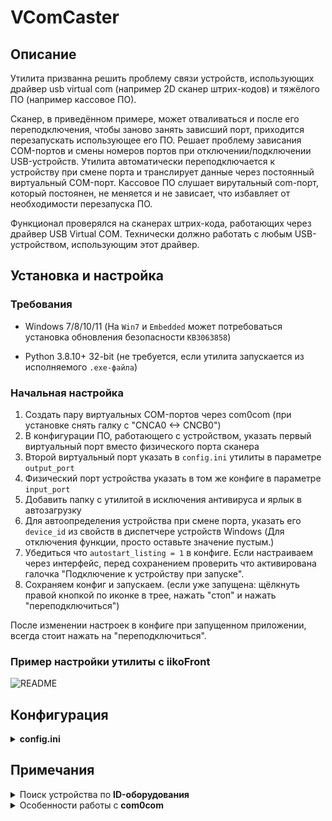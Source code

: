 # VComCaster

## Описание
Утилита призванна решить проблему связи устройств, использующих драйвер usb virtual com (например 2D сканер штрих-кодов) и тяжёлого ПО (например кассовое ПО).

Сканер, в приведённом примере, может отваливаться и после его переподключения, чтобы заново занять зависший порт, приходится перезапускать использующее его ПО. Решает проблему зависания COM-портов и смены номеров портов при отключении/подключении USB-устройств. Утилита автоматически переподключается к устройству при смене порта и транслирует данные через постоянный виртуальный COM-порт. Кассовое ПО слушает вирутальный com-порт, который постоянен, не меняется и не зависает, что избавляет от необходимости перезапуска ПО.

Функционал проверялся на сканерах штрих-кода, работающих через драйвер USB Virtual COM. Технически должно работать с любым USB-устройством, использующим этот драйвер.

## Установка и настройка

### Требования
- Windows 7/8/10/11 (На `Win7` и `Embedded` может потребоваться установка обновления безопасности `KB3063858`)
  
- Python 3.8.10+ 32-bit (не требуется, если утилита запускается из исполняемого `.exe-файла`)

### Начальная настройка
1. Создать пару виртуальных COM-портов через com0com (при установке снять галку с "CNCA0 <-> CNCB0")
2. В конфигурации ПО, работающего с устройством, указать первый виртуальный порт вместо физического порта сканера
3. Второй виртуальный порт указать в `config.ini` утилиты в параметре `output_port`
4. Физический порт устройства указать в том же конфиге в параметре `input_port`
5. Добавить папку с утилитой в исключения антивируса и ярлык в автозагрузку
6. Для автоопределения устройства при смене порта, указать его `device_id` из свойств в диспетчере устройств Windows (Для отключения функции, просто оставьте значение пустым.)
7. Убедиться что `autostart_listing = 1` в конфиге. Если настраиваем через интерфейс, перед сохранением проверить что активирована галочка "Подключение к устройству при запуске".
8. Сохраняем конфиг и запускаем. (если уже запущена: щёлкнуть правой кнопкой по иконке в трее, нажать "стоп" и нажать "переподключиться")

После изменении настроек в конфиге при запущенном приложении, всегда стоит нажать на "переподключиться".

### Пример настройки утилиты с <b>iikoFront</b>

![README](https://github.com/user-attachments/assets/05d50390-bec1-460e-9390-7d052a3a4bb2)

  
## Конфигурация

<details>
<summary><b>config.ini</b></summary>

```ini
[app]
autostart_listing = 1
autoreconnect = 1
logs-autoclear-days = 3

[device]
device_id = ID устройства из диспетчера устройств
input_port = COM4
output_port = COM10
port_baudrate = 115200
cr = 0
lf = 0

[service]
timeout_autoreconnect = 5
timeout_reconnect = 5
timeout_clearcash = 1.5
```
Параметры приложения:
- `autostart_listing`: автоподключение при запуске
- `autoreconnect`: автоматическое переподключение
- `logs-autoclear-days`: дней хранения логов

Параметры устройства:
- `device_id`: ID устройства для автоопределения порта
- `input_port`: физический COM-порт устройства  
- `output_port`: виртуальный COM-порт для связи с ПО
- `port_baudrate`: скорость порта
- `cr`, `lf`: добавление CR/LF к передаваемым данным

Сервсиные параметры:
- `timeout_autoreconnect`: интервал автопереподключения (сек)
- `timeout_reconnect`: задержка ручного переподключения (сек) 
- `timeout_clearcash`: время жизни данных в буфере (сек)

</details>

## Примечания

<details>
<summary>Поиск устройства по <b>ID-оборудования</b></summary>

При первом запуске утилита не сможет автоматически найти устройство по `device_id`, пока не будет нажата кнопка "переподключиться". Когда включен `autoreconnect`, утилита сделает это автоматически.

Если не используется `autoreconnect`, порт устройства лучше указывать вручную.

Поиск идёт по "Путь к экземпляру устройства" из свойств сканера в диспетчере устройств Винды, но не по полному значению, а по маске. От значения нужно откинуть последние 5-7 символов (т.к. они могут меняться, если поменялся номер порта).

Параметр `amount_rm_char_id = 0` определяет сколько символов отбрасывать от `device_id` при поиске. При значении 0 нужно вручную убрать последние 5-7 символов из пути к устройству.

Параметр `amount_rm_char_id = 0` определяет сколько символов откидывать от `device_id` перед поиском. Можно оставить `0`, но тогда придётся вручную убрать лишние 5-7 символов из пути к устройству. Я не знаю от чего зависит, но обычно при переключении устройства между соседними usb-портами в `Путь к экземпляру устройства"`меняются только последние несколько символов и всё отрабатывает как надо. 

Если переключить устройство, например, из передней панели ПК в заднюю, то поменяется вся часть пути после `ИД обородувания` и сканер уже находиться не будет. Если такое происходит, то можно указывать именно `ИД обородувания` (он идентичен первой половине `Путь к экземпляру устройства`) из диспетчера устройств, только убедитесь что нет других устройств использующих тот же драйвер (тогда `ИД обородувания` будет совпадать) и не забудьте выставить параметр `amount_rm_char_id` строго на 0. 

</details>

<details>
<summary>Особенности работы с <b>com0com</b></summary>

При установке com0com нужно:
1. Поставить галочку напротив "COM# <-> COM#"
2. Снять напротив "CNCA0 <-> CNCB0"
3. Проверить номера созданных портов в диспетчере устройств

В случае ошибки подписи драйверов, можно использовать один из вариантов:
1. Отключить SecureBoot в BIOS
2. Загрузить систему без проверки подписи драйверов
3. Использовать com0com 2.2.2.0 с ручным переименованием портов
4. Использовать другую утилиту для создание виртуальных com-портов

</details>
